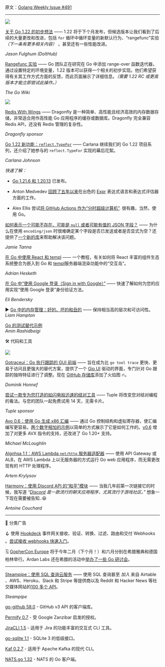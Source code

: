 原文：[Golang Weekly Issue #491](https://golangweekly.com/issues/491)

---

[![](https://res.cloudinary.com/cpress/image/upload/w_1280,e_sharpen:60,q_auto/wywka9utpyrjxehlzit4.jpg)](https://golangweekly.com/link/149953/web)  
  

[关于 Go 1.22 的初步想法](https://golangweekly.com/link/149953/web "www.dolthub.com") —— 1.22 将于下个月发布，但候选版本让我们看到了后续的大量更改和改进，包括 `for` 循环中循环变量的新默认行为、“rangefunc”实验 _（下一条有更多相关内容）_ ，甚至还有一些性能改进。

_Jason Fulghum (DoltHub)_ 
  

[Rangefunc 实验](https://golangweekly.com/link/149954/web "go.dev") —— Go 团队正在研究在 Go 中添加 range-over 函数迭代器，通过设置特定的环境变量，1.22 版本可以获得一个相关的初步实现。他们希望获得有关其工作方式方面的反馈，而此页面展示了详细信息。_（需要 1.22 RC 或更高版本才能立即尝试此操作。）_ 

_The Go Wiki_ 

  
[![](https://copm.s3.amazonaws.com/6e92e852.png)](https://golangweekly.com/link/149952/web) 

[Redis With Wings](https://golangweekly.com/link/149952/web "www.dragonflydb.io") —— Dragonfly 是一种简单、高性能且经济高效的内存数据存储，非常适合用作高性能 Go 应用程序的缓存或数据库。Dragonfly 完全兼容 Redis API，还没有 Redis 管理的复杂性。

_Dragonfly sponsor_
  

[Go 1.22 新功能：`reflect.TypeFor`](https://golangweekly.com/link/149955/web "blog.carlana.net") —— Carlana 继续我们的 Go 1.22 项目系列，还介绍了她参与的 `reflect.TypeFor`  实现的幕后花絮。

_Carlana Johnson_ 


_快速了解：_

  * [Go 1.21.6 和 1.20.13](https://golangweekly.com/link/149956/web) 已发布。

  * Anton Medvedev [回顾了五年以来](https://golangweekly.com/link/149957/web)在出色的 [Expr](https://golangweekly.com/link/149958/web) 表达式语言和表达式评估器方面的工作。

  * Alex Ellis 尝试[将 GitHub Actions 作为“分时超级计算机”](https://golangweekly.com/link/149959/web). 很有趣，当然，使用 Go。
  

[如何表示一个可能不存在、可能是 `null` 或者可能有值的 JSON 字段？](https://golangweekly.com/link/149960/web "www.jvt.me") —— 为什么在使用 `encoding/json` 时很难确定某个字段是否已发送或者是否显式为空？还提供了[一个新的库](https://golangweekly.com/link/149961/web)来帮助解决该问题。

_Jamie Tanna_ 


[在 Go 中使用 React 和 templ](https://golangweekly.com/link/149962/web "templ.guide") —— 一个教程，有关如何将 React 丰富的组件生态系统整合为嵌入到 Go 和 [templ](https://golangweekly.com/link/149963/web)服务器端渲染功能中的“交互岛”。

_Adrian Hesketh_ 


[在 Go 中“使用 Google 登录（Sign in with Google）”](https://golangweekly.com/link/149964/web "eli.thegreenplace.net") —— 快速了解如何为您的应用实现“使用 Google 登录”身份验证方法。

_Eli Bendersky_ 


▶ [Go 中的内存管理：好的、坏的和丑的](https://golangweekly.com/link/149965/web) —— 保持相当高的层次和可访问性。   
_Liam Hampton_  

[Go 的测试替代示例](https://golangweekly.com/link/149966/web)   
_Amin Rashidbeigi_  


🛠 代码和工具

[![](https://res.cloudinary.com/cpress/image/upload/w_1280,e_sharpen:60,q_auto/ric7ksf0yj5mknzn72oz.jpg)](https://golangweekly.com/link/149967/web)  


[Gotraceui：Go 执行跟踪的 GUI 前端](https://golangweekly.com/link/149967/web "gotraceui.dev") —— 旨在成为比 `go tool trace` 更快、更易于访问且更强大的替代方案，提供了一个 [Gio UI](https://golangweekly.com/link/149968/web) 驱动的界面，专门针对 Go 跟踪的独特特征进行了调整。现在 [GitHub 存储库](https://golangweekly.com/link/149969/web)添加了火焰图 🔥。

_Dominik Honnef_ 


[尝试一款专为您打造的如闪电般迅速的结对工具](https://golangweekly.com/link/149970/web) —— Tuple 将改变您对结对编程的看法。与您的团队一起免费试用 14 天，无需卡片。

_Tuple sponsor_


[Avo 0.6：使用 Go 生成 x86 汇编](https://golangweekly.com/link/149971/web "github.com") —— 通过 Go 控制结构和虚拟寄存器，使汇编编写更容易。[两个数字相加的示例](https://golangweekly.com/link/149972/web)以简单的方式展示了它是如何工作的。[v0.6](https://golangweekly.com/link/149973/web) 增加了对更多 AVX 指令的支持，还改进了 Go 1.20+ 支持。

_Michael McLoughlin_ 


[Algnhsa 1.1：AWS Lambda `net/http` 服务器适配器](https://golangweekly.com/link/149974/web "github.com") —— 使用 API Gateway 或 ALB，在 AWS Lambda 上以无服务器的方式运行 Go web 应用程序，而无需更改现有的 HTTP 处理程序。

_Artem Krylysov_ 
  

[Harmony：使用 Discord API 的“和平”模块](https://golangweekly.com/link/149975/web "github.com") —— 当我几年前第一次链接它的时候，我写道 _“[Discord](https://golangweekly.com/link/149976/web) 是一款流行的聊天应用程序，尤其流行于游戏社区。”_ 想象一下现在需要被告知..😆

_Antoine Couchard_ 


---  

📰 分类广告

🪝 使用 [Hookdeck](https://golangweekly.com/link/149977/web) 事件网关接收、验证、转换、过滤、路由和交付 Webhooks 。[尝试接收 webhooks 快速入门](https://golangweekly.com/link/149977/web)。

🗓️ [GopherCon Europe](https://golangweekly.com/link/149978/web) 将于今年二月（下个月！）和六月分别在希腊雅典和德国柏林举行。Ardan Labs 还在希腊的活动中[举办了一些 Go 研讨会](https://golangweekly.com/link/149979/web)。
  
---  


[Steampipe：使用 SQL 查询云服务](https://golangweekly.com/link/149980/web "steampipe.io") —— 使用 SQL 查询甚至 _加入_ 来自 Airtable 、AWS、Heroku、Slack 和 Stripe 等提供商以及 Reddit 和 Hacker News 等社交媒体网站的[100 多个 API](https://golangweekly.com/link/149981/web)。

_Steampipe_ 


[go-github 58.0](https://golangweekly.com/link/149982/web) - GitHub v3 API 的客户端库。

[Permify 0.7](https://golangweekly.com/link/149983/web) - 受 Google Zanzibar 启发的授权。

[JiraCLI 1.5](https://golangweekly.com/link/149984/web) - 适用于 Jira 的功能丰富的交互式 CLI 工具。

[go-sqlite 1.1](https://golangweekly.com/link/149985/web) - SQLite 3 的低级接口。

[Kaf 0.2.7](https://golangweekly.com/link/149986/web) - 适用于 Apache Kafka 的现代 CLI。

[NATS.go 1.32](https://golangweekly.com/link/149987/web) - NATS 的 Go 客户端。
